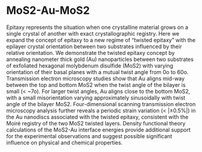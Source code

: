 # MoS2-Au-MoS2

Epitaxy represents the situation when one crystalline material grows on a single crystal of another with exact crystallographic registry. Here we expand the concept of epitaxy to a new regime of “twisted epitaxy” with the epilayer crystal orientation between two substrates influenced by their relative orientation. We demonstrate the twisted epitaxy concept by annealing nanometer thick gold (Au) nanoparticles between two substrates of exfoliated hexagonal molybdenum disulfide (MoS2) with varying orientation of their basal planes with a mutual twist angle from 0o to 60o. Transmission electron microscopy studies show that Au aligns mid-way between the top and bottom MoS2 when the twist angle of the bilayer is small (< ~7o). For larger twist angles, Au aligns close to the bottom MoS2, with a small misorientation varying approximately sinusoidally with twist angle of the bilayer MoS2. Four-dimensional scanning transmission electron microscopy analysis further reveals a periodic strain variation (< |±0.5%|) in the Au nanodiscs associated with the twisted epitaxy, consistent with the Moiré registry of the two MoS2 twisted layers. Density functional theory calculations of the MoS2-Au interface energies provide additional support for the experimental observations and suggest possible significant influence on physical and chemical properties.
